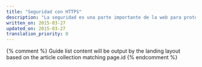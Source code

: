 ```yaml
---
title: "Seguridad con HTTPS"
description: "La seguridad es una parte importante de la web para proteger a los usuarios, y se deberá seguir desarrollando el soporte para la TLS (seguridad de la capa de transporte) a fin de poder utilizar las API (interfaces de programación de aplicaciones) nuevas y existentes en el futuro."
written_on: 2015-03-27
updated_on: 2015-03-27
translation_priority: 0
---
```


{% comment %}
Guide list content will be output by the landing layout based on the article collection matching page.id
{% endcomment %}
